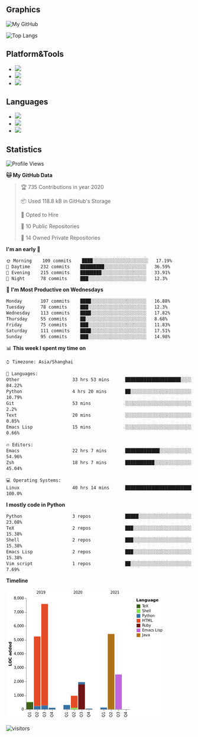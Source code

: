 ## Graphics

![My GitHub](https://github-readme-stats.vercel.app/api?username=SteamedFish&count_private=true&show_icons=true&theme=buefy&include_all_commits=false)

![Top Langs](https://github-readme-stats.vercel.app/api/top-langs/?username=SteamedFish&theme=buefy&hide=ruby&count_private=true&show_icons=true&layout=compact)

## Platform&Tools

* [![](https://img.shields.io/badge/ArchLinux--purple?style=flat-square&logo=ArchLinux)](https://www.archlinux.org/)
* [![](https://img.shields.io/badge/Gentoo-testing-purple?style=flat-square&logo=Gentoo)](https://www.gentoo.org/)
* [![](https://img.shields.io/badge/Doom%20Emacs-28-blue?style=flat-square&logo=Gnu%20emacs&logoColor=white)](https://www.gnu.org/software/emacs/)

## Languages

* [![](https://img.shields.io/badge/-Python-3776AB?style=flat-square&logo=python&logoColor=white)](https://www.python.org/)
* [![](https://img.shields.io/badge/-Bash-00ADD8?style=flat-square&logo=Gnu-bash&logoColor=white)](https://www.gnu.org/software/bash/)
* [![](https://img.shields.io/badge/-Go-00ADD8?style=flat-square&logo=go&logoColor=white)](https://golang.org/)

## Statistics

<!--START_SECTION:waka-->
![Profile Views](http://img.shields.io/badge/Profile%20Views-115-blue)

**🐱 My GitHub Data** 

> 🏆 735 Contributions in year 2020
 > 
> 📦 Used 118.8 kB in GitHub's Storage 
 > 
> 💼 Opted to Hire
 > 
> 📜 10 Public Repositories 
 > 
> 🔑 14 Owned Private Repositories 

**I'm an early 🐤** 

```text
🌞 Morning    109 commits    ████░░░░░░░░░░░░░░░░░░░░░   17.19% 
🌆 Daytime    232 commits    █████████░░░░░░░░░░░░░░░░   36.59% 
🌃 Evening    215 commits    ████████░░░░░░░░░░░░░░░░░   33.91% 
🌙 Night      78 commits     ███░░░░░░░░░░░░░░░░░░░░░░   12.3%

```
📅 **I'm Most Productive on Wednesdays** 

```text
Monday       107 commits    ████░░░░░░░░░░░░░░░░░░░░░   16.88% 
Tuesday      78 commits     ███░░░░░░░░░░░░░░░░░░░░░░   12.3% 
Wednesday    113 commits    ████░░░░░░░░░░░░░░░░░░░░░   17.82% 
Thursday     55 commits     ██░░░░░░░░░░░░░░░░░░░░░░░   8.68% 
Friday       75 commits     ███░░░░░░░░░░░░░░░░░░░░░░   11.83% 
Saturday     111 commits    ████░░░░░░░░░░░░░░░░░░░░░   17.51% 
Sunday       95 commits     ███░░░░░░░░░░░░░░░░░░░░░░   14.98%

```


📊 **This week I spent my time on** 

```text
⌚︎ Timezone: Asia/Shanghai

💬 Languages: 
Other                    33 hrs 53 mins      █████████████████████░░░░   84.22% 
Python                   4 hrs 20 mins       ██░░░░░░░░░░░░░░░░░░░░░░░   10.79% 
Git                      53 mins             ░░░░░░░░░░░░░░░░░░░░░░░░░   2.2% 
Text                     20 mins             ░░░░░░░░░░░░░░░░░░░░░░░░░   0.85% 
Emacs Lisp               15 mins             ░░░░░░░░░░░░░░░░░░░░░░░░░   0.66%

🔥 Editors: 
Emacs                    22 hrs 7 mins       █████████████░░░░░░░░░░░░   54.96% 
Zsh                      18 hrs 7 mins       ███████████░░░░░░░░░░░░░░   45.04%

💻 Operating Systems: 
Linux                    40 hrs 14 mins      █████████████████████████   100.0%

```

**I mostly code in Python** 

```text
Python                   3 repos             █████░░░░░░░░░░░░░░░░░░░░   23.08% 
TeX                      2 repos             ███░░░░░░░░░░░░░░░░░░░░░░   15.38% 
Shell                    2 repos             ███░░░░░░░░░░░░░░░░░░░░░░   15.38% 
Emacs Lisp               2 repos             ███░░░░░░░░░░░░░░░░░░░░░░   15.38% 
Vim script               1 repos             ██░░░░░░░░░░░░░░░░░░░░░░░   7.69%

```


**Timeline**

![Chart not found](https://github.com/SteamedFish/SteamedFish/blob/master/charts/bar_graph.png) 


<!--END_SECTION:waka-->

![visitors](https://visitor-badge.laobi.icu/badge?page_id=SteamedFish.SteamedFish)
